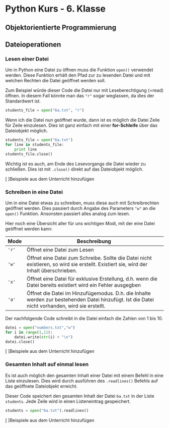 # Python Kurs - 6. Klasse

## Objektorientierte Programmierung

## Dateioperationen

### Lesen einer Datei

Um in Python eine Datei zu öffnen muss die Funktion `open()` verwendet werden. Diese Funktion erhält den Pfad zur zu lesenden Datei und mit welchen Rechten die Datei geöffnet werden soll.

Zum Beispiel würde dieser Code die Datei nur mit Leseberechtigung (=read) öffnen. In diesem Fall könnte man das `"r"` sogar weglassen, da dies der Standardwert ist.

```python
students_file = open("6a.txt", "r")
```

Wenn ich die Datei nun geöffnet wurde, dann ist es möglich die Datei Zeile für Zeile einzulesen. Dies ist ganz einfach mit einer **for-Schleife** über das Dateiobjekt möglich.

```python
students_file = open("6a.txt")
for line in students_file:
    print line
students_file.close()
```

Wichtig ist es auch, am Ende des Lesevorgangs die Datei wieder zu schließen. Dies ist mit `.close()` direkt auf das Dateiobjekt möglich.

[ ]Beispiele aus dem Unterricht hinzufügen 

### Schreiben in eine Datei

Um in eine Datei etwas zu schreiben, muss diese auch mit Schreibrechten geöffnet werden. Dies passiert durch Angabe des Parameters `"w"` an die `open()` Funktion. Ansonsten passiert alles analog zum lesen.

Hier noch eine Übersicht aller für uns wichtigen Modi, mit der eine Datei geöffnet werden kann:

Mode | Beschreibung
-----|--------------
`'r'`| Öffnet eine Datei zum Lesen
`'w'`| Öffnet eine Datei zum Schreibe. Sollte die Datei nicht existieren, so wird sie erstellt. Existiert sie, wird der Inhalt überschrieben.
`'x'`| Öffnet eine Datei für exklusive Erstellung, d.h. wenn die Datei bereits existiert wird ein Fehler ausgegben
`'a'`| Öffnet die Datei im Hinzufügemodus. D.h. die Inhalte werden zur bestehenden Datei hinzufügt. Ist die Datei nicht vorhanden, wird sie erstellt.


Der nachfolgende Code schreibt in die Datei einfach die Zahlen von 1 bis 10.

```python
datei = open("numbers.txt","w")
for i in range(1,11):
    datei.write(str(i) + "\n")
datei.close()
```
[ ]Beispiele aus dem Unterricht hinzufügen 

### Gesamten Inhalt auf einmal lesen
Es ist auch möglich den gesamten Inhalt einer Datei mit einem Befehl in eine Liste einzulesen. Dies wird durch ausführen des `.readlines()` Befehls auf das geöffnete Dateiobjekt erreicht.

Dieser Code speichert den gesamten Inhalt der Datei `6a.txt` in der Liste `students`. Jede Zeile wird in einen Listeneintrag gespeichert.
```python
students = open("6a.txt").readlines()
```

[ ]Beispiele aus dem Unterricht hinzufügen 